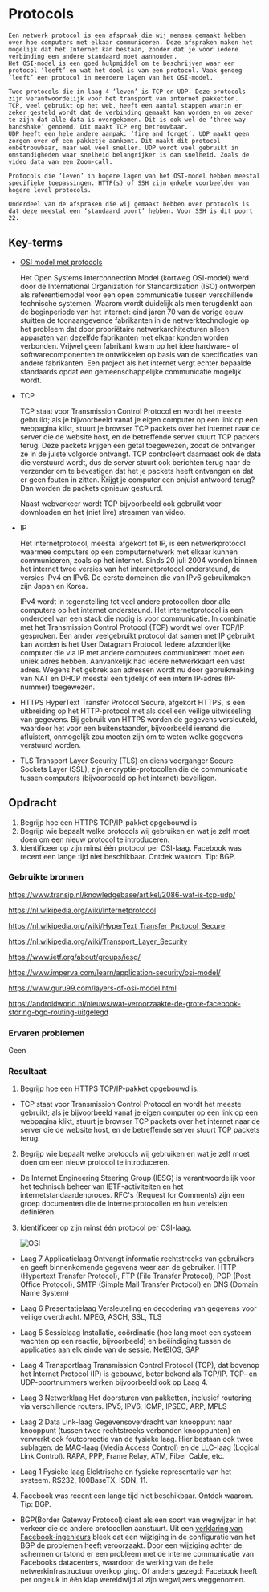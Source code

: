 # Protocols

    Een netwerk protocol is een afspraak die wij mensen gemaakt hebben over hoe computers met elkaar communiceren. Deze afspraken maken het mogelijk dat het Internet kan bestaan, zonder dat je voor iedere verbinding een andere standaard moet aanhouden.
    Het OSI-model is een goed hulpmiddel om te beschrijven waar een protocol ‘leeft’ en wat het doel is van een protocol. Vaak genoeg ‘leeft’ een protocol in meerdere lagen van het OSI-model.

    Twee protocols die in laag 4 ‘leven’ is TCP en UDP. Deze protocols zijn verantwoordelijk voor het transport van internet pakketten. 
    TCP, veel gebruikt op het web, heeft een aantal stappen waarin er zeker gesteld wordt dat de verbinding gemaakt kan worden en om zeker te zijn dat alle data is overgekomen. Dit is ook wel de ‘three-way handshake’ genoemd. Dit maakt TCP erg betrouwbaar.
    UDP heeft een hele andere aanpak: ‘fire and forget’. UDP maakt geen zorgen over of een pakketje aankomt. Dit maakt dit protocol onbetrouwbaar, maar wel veel sneller. UDP wordt veel gebruikt in omstandigheden waar snelheid belangrijker is dan snelheid. Zoals de video data van een Zoom-call.

    Protocols die ‘leven’ in hogere lagen van het OSI-model hebben meestal specifieke toepassingen. HTTP(s) of SSH zijn enkele voorbeelden van hogere level protocols.

    Onderdeel van de afspraken die wij gemaakt hebben over protocols is dat deze meestal een ‘standaard poort’ hebben. Voor SSH is dit poort 22.

## Key-terms

- [OSI model met protocols](https://www.strato.nl/server/wat-is-het-osi-model/)

    Het Open Systems Interconnection Model (kortweg OSI-model) werd door de International Organization for Standardization (ISO) ontworpen als referentiemodel voor een open communicatie tussen verschillende technische systemen. Waarom wordt duidelijk als men terugdenkt aan de beginperiode van het internet: eind jaren 70 van de vorige eeuw stuitten de toonaangevende fabrikanten in de netwerktechnologie op het probleem dat door propriëtaire netwerkarchitecturen alleen apparaten van dezelfde fabrikanten met elkaar konden worden verbonden. Vrijwel geen fabrikant kwam op het idee hardware- of softwarecomponenten te ontwikkelen op basis van de specificaties van andere fabrikanten. Een project als het internet vergt echter bepaalde standaards opdat een gemeenschappelijke communicatie mogelijk wordt.

- TCP

    TCP staat voor Transmission Control Protocol en wordt het meeste gebruikt; als je bijvoorbeeld vanaf je eigen computer op een link op een webpagina klikt, stuurt je browser TCP packets over het internet naar de server die de website host, en de betreffende server stuurt TCP packets terug. Deze packets krijgen een getal toegewezen, zodat de ontvanger ze in de juiste volgorde ontvangt. TCP controleert daarnaast ook de data die verstuurd wordt, dus de server stuurt ook berichten terug naar de verzender om te bevestigen dat het je packets heeft ontvangen en dat er geen fouten in zitten. Krijgt je computer een onjuist antwoord terug? Dan worden de packets opnieuw gestuurd.

    Naast webverkeer wordt TCP bijvoorbeeld ook gebruikt voor downloaden en het (niet live) streamen van video.

- IP

    Het internetprotocol, meestal afgekort tot IP, is een netwerkprotocol waarmee computers op een computernetwerk met elkaar kunnen communiceren, zoals op het internet. Sinds 20 juli 2004 worden binnen het internet twee versies van het internetprotocol ondersteund, de versies IPv4 en IPv6. De eerste domeinen die van IPv6 gebruikmaken zijn Japan en Korea.

    IPv4 wordt in tegenstelling tot veel andere protocollen door alle computers op het internet ondersteund. Het internetprotocol is een onderdeel van een stack die nodig is voor communicatie. In combinatie met het Transmission Control Protocol (TCP) wordt wel over TCP/IP gesproken. Een ander veelgebruikt protocol dat samen met IP gebruikt kan worden is het User Datagram Protocol. Iedere afzonderlijke computer die via IP met andere computers communiceert moet een uniek adres hebben. Aanvankelijk had iedere netwerkkaart een vast adres. Wegens het gebrek aan adressen wordt nu door gebruikmaking van NAT en DHCP meestal een tijdelijk of een intern IP-adres (IP-nummer) toegewezen.

- HTTPS
    HyperText Transfer Protocol Secure, afgekort HTTPS, is een uitbreiding op het HTTP-protocol met als doel een veilige uitwisseling van gegevens. Bij gebruik van HTTPS worden de gegevens versleuteld, waardoor het voor een buitenstaander, bijvoorbeeld iemand die afluistert, onmogelijk zou moeten zijn om te weten welke gegevens verstuurd worden.

- TLS
    Transport Layer Security (TLS) en diens voorganger Secure Sockets Layer (SSL), zijn encryptie-protocollen die de communicatie tussen computers (bijvoorbeeld op het internet) beveiligen.

## Opdracht

1. Begrijp hoe een HTTPS TCP/IP-pakket opgebouwd is
2. Begrijp wie bepaalt welke protocols wij gebruiken en wat je zelf moet doen om een  nieuw protocol te introduceren.
3. Identificeer op zijn minst één protocol per OSI-laag.
Facebook was recent een lange tijd niet beschikbaar. Ontdek waarom. Tip: BGP.

### Gebruikte bronnen

<https://www.transip.nl/knowledgebase/artikel/2086-wat-is-tcp-udp/>

<https://nl.wikipedia.org/wiki/Internetprotocol>

<https://nl.wikipedia.org/wiki/HyperText_Transfer_Protocol_Secure>

<https://nl.wikipedia.org/wiki/Transport_Layer_Security>

<https://www.ietf.org/about/groups/iesg/>

<https://www.imperva.com/learn/application-security/osi-model/>

<https://www.guru99.com/layers-of-osi-model.html>

<https://androidworld.nl/nieuws/wat-veroorzaakte-de-grote-facebook-storing-bgp-routing-uitgelegd>

### Ervaren problemen

Geen

### Resultaat

1. Begrijp hoe een HTTPS TCP/IP-pakket opgebouwd is.

- TCP staat voor Transmission Control Protocol en wordt het meeste gebruikt; als je bijvoorbeeld vanaf je eigen computer op een link op een webpagina klikt, stuurt je browser TCP packets over het internet naar de server die de website host, en de betreffende server stuurt TCP packets terug.

2. Begrijp wie bepaalt welke protocols wij gebruiken en wat je zelf moet doen om een nieuw protocol te introduceren.
   
- De Internet Engineering Steering Group (IESG) is verantwoordelijk voor het technisch beheer van IETF-activiteiten en het internetstandaardenproces. RFC's (Request for Comments) zijn een groep documenten die de internetprotocollen en hun vereisten definiëren.

3. Identificeer op zijn minst één protocol per OSI-laag.

    ![OSI](https://www.imperva.com/learn/wp-content/uploads/sites/13/2020/02/OSI-7-layers.jpg.webp)

- Laag 7 Applicatielaag
    Ontvangt informatie rechtstreeks van gebruikers en geeft binnenkomende gegevens weer aan de gebruiker. HTTP (Hypertext Transfer Protocol), FTP (File Transfer Protocol), POP (Post Office Protocol), SMTP (Simple Mail Transfer Protocol) en DNS (Domain Name System)

- Laag 6 Presentatielaag
    Versleuteling en decodering van gegevens voor veilige overdracht. MPEG, ASCH, SSL, TLS

- Laag 5 Sessielaag
    Installatie, coördinatie (hoe lang moet een systeem wachten op een reactie, bijvoorbeeld) en beëindiging tussen de applicaties aan elk einde van de sessie. NetBIOS, SAP

- Laag 4 Transportlaag
    Transmission Control Protocol (TCP), dat bovenop het Internet Protocol (IP) is gebouwd, beter bekend als TCP/IP. TCP- en UDP-poortnummers werken bijvoorbeeld ook op Laag 4.

- Laag 3 Netwerklaag
    Het doorsturen van pakketten, inclusief routering via verschillende routers. IPV5, IPV6, ICMP, IPSEC, ARP, MPLS

- Laag 2 Data Link-laag
    Gegevensoverdracht van knooppunt naar knooppunt (tussen twee rechtstreeks verbonden knooppunten) en verwerkt ook foutcorrectie van de fysieke laag. Hier bestaan ook twee sublagen: de MAC-laag (Media Access Control) en de LLC-laag (Logical Link Control). RAPA, PPP, Frame Relay, ATM, Fiber Cable, etc.

- Laag 1 Fysieke laag
    Elektrische en fysieke representatie van het systeem. RS232, 100BaseTX, ISDN, 11.

4. Facebook was recent een lange tijd niet beschikbaar. Ontdek waarom. Tip: BGP.

- BGP(Border Gateway Protocol) dient als een soort van wegwijzer in het verkeer die de andere protocollen aanstuurt. Uit een [verklaring van Facebook-ingenieurs](https://engineering.fb.com/2021/10/04/networking-traffic/outage/) bleek dat een wijziging in de configuratie van het BGP de problemen heeft veroorzaakt. Door een wijziging achter de schermen ontstond er een probleem met de interne communicatie van Facebooks datacenters, waardoor de werking van de hele netwerkinfrastructuur overkop ging. Of anders gezegd: Facebook heeft per ongeluk in één klap wereldwijd al zijn wegwijzers weggenomen.